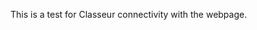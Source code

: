 <!DOCTYPE html>
<html>

<head>
  <meta charset="utf-8">
  <meta name="viewport" content="width=device-width, initial-scale=1.0">
  <title>Blog Test copy</title>
  <link rel="stylesheet" href="http://app.classeur.io/base-min.css" />
  <script type="text/javascript" src="https://cdn.mathjax.org/mathjax/latest/MathJax.js?config=TeX-AMS_HTML"></script>
</head>

<body>
  <div class="export-container"><p>This is a test for Classeur connectivity with the webpage.</p></div>
</body>

</html>
